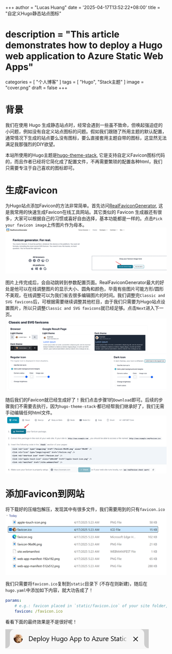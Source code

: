 +++
author = "Lucas Huang"
date = '2025-04-17T13:52:22+08:00'
title = "自定义Hugo静态站点图标"
# description = "This article demonstrates how to deploy a Hugo web application to Azure Static Web Apps"
categories = [
    "个人博客"
]
tags = [
    "Hugo",
    "Stack主题"
]
image = "cover.png"
draft = false
+++

# 背景
我们在使用 Hugo 生成静态站点时，经常会遇到一些虽不致命，但唤起强迫症的小问题，例如没有自定义站点图标的问题。假如我们跟随了所用主题的默认配置，通常情况下生成的站点要么没有图标，要么直接套用主题自带的图标，这显然无法满足我那强烈的DIY欲望。

本站所使用的Hugo主题是[hugo-theme-stack](https://github.com/CaiJimmy/hugo-theme-stack), 它是支持自定义Favicon图标代码的，而且作者已经将它简化成了配置文件，不再需要繁琐的配置各种html，我们只需要专注于自己喜欢的图标即可。

# 生成Favicon
为Hugo站点添加Favicon的方法非常简单。首先访问[RealFaviconGenerator](https://realfavicongenerator.net/), 这是我常用的快速生成Favicon在线工具网站。其它类似的 Favicon 生成器还有很多，大家可以根据自己的习惯或喜好自由选择，基本功能都是一样的。点击`Pick your favicon image`上传图片作为母本。
![Pick your favicon image](Pick-your-favicon-image.png)

图片上传完成后，会自动跳转到参数配置页面。RealFaviconGenerator最大的好处是他可以在线调整图片的显示大小、圆角和颜色，毕竟有些图片可能方形/圆形不美观，在线调整可以为我们省去很多编辑图片的时间。我们调整完`Classic and SVG favicons`后，可根据需要继续调整其他栏目，由于我们只需要为Hugo站点设置图片，所以只调整`Classic and SVG favicons`就已经足够。点击`Next`进入下一页。
![Classic and SVG favicons](Classic-and-SVG-favicons.png)

随后我们的Favicon就已经生成好了！我们点击步骤1的`Download`即可。后续的步骤我们不需要去执行，因为`hugo-theme-stack`·都已经帮我们继承好了，我们无需手动编辑任何html文件。
![Download your favicon package.](Download-your-favicon-package.png)

# 添加Favicon到网站
将下载好的压缩包解压，发现其中有很多文件，我们需要用到的只有`favicon.ico`
![unzip favicon.zip](unzip-favicon.zip.png)

我们只需要将`favicon.ico`复制到`static`目录下 (不存在则新建)，随后在`hugo.yaml`中添加如下内容，就大功告成了！
```yml
params:
    # e.g.: favicon placed in `static/favicon.ico` of your site folder, then set this field to `/favicon.ico` (`/` is necessary)
    favicon: /favicon.ico
```

看看下面的最终效果是不是很好呢！

![site-favicon](site-favicon.png)


